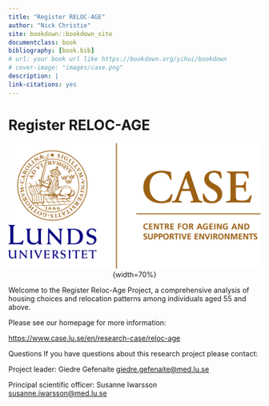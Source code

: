 ```yaml
--- 
title: "Register RELOC-AGE"
author: "Nick Christie"
site: bookdown::bookdown_site
documentclass: book
bibliography: [book.bib]
# url: your book url like https://bookdown.org/yihui/bookdown
# cover-image: "images/case.png"
description: |
link-citations: yes
---
```


# Register RELOC-AGE







<center>

![](images/case.png){width=70%}

</center>




Welcome to the Register Reloc-Age Project, a comprehensive analysis of housing choices and relocation patterns among individuals aged 55 and above.

Please see our homepage for more information:

https://www.case.lu.se/en/research-case/reloc-age

Questions
If you have questions about this research project please contact:

Project leader:
Giedre Gefenaite
giedre.gefenaite@med.lu.se

Principal scientific officer:
Susanne Iwarsson    
susanne.iwarsson@med.lu.se



<script>
    document.addEventListener("DOMContentLoaded", function() {
        var footer = document.querySelector(".book-footer");
        if (footer) {
            footer.remove();  // Removes the footer element entirely from the DOM
        }
    });
</script>

